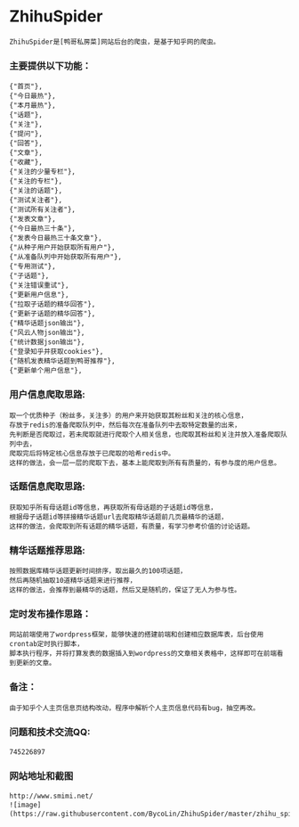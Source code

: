 # ZhihuSpider
	
	ZhihuSpider是[鸭哥私房菜]网站后台的爬虫，是基于知乎网的爬虫。

### 主要提供以下功能：
	{"首页"},
	{"今日最热"},
	{"本月最热"},
	{"话题"},
	{"关注"},
	{"提问"},
	{"回答"},
	{"文章"},
	{"收藏"},
	{"关注的少量专栏"},
	{"关注的专栏"},
	{"关注的话题"},
	{"测试关注者"},
	{"测试所有关注者"},
	{"发表文章"},
	{"今日最热三十条"},
	{"发表今日最热三十条文章"},
	{"从种子用户开始获取所有用户"},
	{"从准备队列中开始获取所有用户"},
	{"专用测试"},
	{"子话题"},
	{"关注错误重试"},
	{"更新用户信息"},
	{"拉取子话题的精华回答"},
	{"更新子话题的精华回答"},
	{"精华话题json输出"},
	{"风云人物json输出"},
	{"统计数据json输出"},
	{"登录知乎并获取cookies"},
	{"随机发表精华话题到鸭哥推荐"},
	{"更新单个用户信息"},

### 用户信息爬取思路: ###
	取一个优质种子（粉丝多，关注多）的用户来开始获取其粉丝和关注的核心信息，
	存放于redis的准备爬取队列中，然后每次在准备队列中去取特定数量的出来，
	先判断是否爬取过，若未爬取就进行爬取个人相关信息，也爬取其粉丝和关注并放入准备爬取队列中去，
	爬取完后将特定核心信息存放于已爬取的哈希redis中。
	这样的做法，会一层一层的爬取下去，基本上能爬取到所有有质量的，有参与度的用户信息。

### 话题信息爬取思路: ###
	获取知乎所有母话题id等信息，再获取所有母话题的子话题id等信息，
	根据母子话题id等拼接精华话题url去爬取精华话题前几页最精华的话题，
	这样的做法，会爬取到所有话题的精华话题，有质量，有学习参考价值的讨论话题。

### 精华话题推荐思路: ###
	按照数据库精华话题更新时间排序，取出最久的100项话题，
	然后再随机抽取10道精华话题来进行推荐，
	这样的做法，会推荐到最精华的话题，然后又是随机的，保证了无人为参与性。

### 定时发布操作思路：
	网站前端使用了wordpress框架，能够快速的搭建前端和创建相应数据库表，后台使用crontab定时执行脚本，
	脚本执行程序，并将打算发表的数据插入到wordpress的文章相关表格中，这样即可在前端看到更新的文章。

### 备注：
	由于知乎个人主页信息页结构改动，程序中解析个人主页信息代码有bug，抽空再改。

### 问题和技术交流QQ:
	745226897 
	
### 网站地址和截图
	http://www.smimi.net/
	![image](https://raw.githubusercontent.com/BycoLin/ZhihuSpider/master/zhihu_spider/images/index.jpg)
	

	
